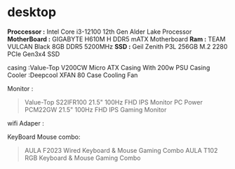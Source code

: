 # desktop

**Proccessor :** Intel Core i3-12100 12th Gen Alder Lake Processor
**MotherBoard :** GIGABYTE H610M H DDR5 mATX Motherboard 
**Ram :** TEAM VULCAN Black 8GB DDR5 5200MHz
**SSD :** Geil Zenith P3L 256GB M.2 2280 PCIe Gen3x4 SSD

casing :Value-Top V200CW Micro ATX Casing With 200w PSU
Casing Cooler :Deepcool XFAN 80 Case Cooling Fan

Monitor :
 > Value-Top S22IFR100 21.5" 100Hz FHD IPS Monitor
 > PC Power PCM22GW 21.5" 100Hz FHD IPS Gaming Monitor
  
wifi Adaper :

KeyBoard Mouse combo:
 > AULA F2023 Wired Keyboard & Mouse Gaming Combo
 > AULA T102 RGB Keyboard & Mouse Gaming Combo
